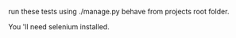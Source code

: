 run these tests using ./manage.py behave from projects root folder.

You 'll need selenium installed.